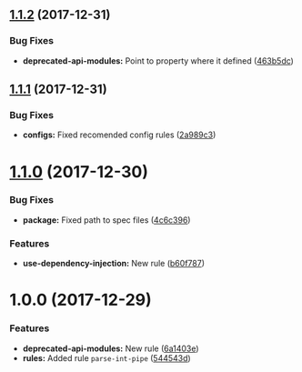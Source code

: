 <a name="1.1.2"></a>
## [1.1.2](https://github.com/unlight/eslint-plugin-nestjs/compare/v1.1.1...v1.1.2) (2017-12-31)


### Bug Fixes

* **deprecated-api-modules:** Point to property where it defined ([463b5dc](https://github.com/unlight/eslint-plugin-nestjs/commit/463b5dc))

<a name="1.1.1"></a>
## [1.1.1](https://github.com/unlight/eslint-plugin-nestjs/compare/v1.1.0...v1.1.1) (2017-12-31)


### Bug Fixes

* **configs:** Fixed recomended config rules ([2a989c3](https://github.com/unlight/eslint-plugin-nestjs/commit/2a989c3))

<a name="1.1.0"></a>
# [1.1.0](https://github.com/unlight/eslint-plugin-nestjs/compare/v1.0.0...v1.1.0) (2017-12-30)


### Bug Fixes

* **package:** Fixed path to spec files ([4c6c396](https://github.com/unlight/eslint-plugin-nestjs/commit/4c6c396))


### Features

* **use-dependency-injection:** New rule ([b60f787](https://github.com/unlight/eslint-plugin-nestjs/commit/b60f787))

<a name="1.0.0"></a>
# 1.0.0 (2017-12-29)


### Features

* **deprecated-api-modules:** New rule ([6a1403e](https://github.com/unlight/eslint-plugin-nestjs/commit/6a1403e))
* **rules:** Added rule `parse-int-pipe` ([544543d](https://github.com/unlight/eslint-plugin-nestjs/commit/544543d))
